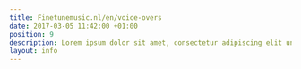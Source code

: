 ```yaml
---
title: Finetunemusic.nl/en/voice-overs
date: 2017-03-05 11:42:00 +01:00
position: 9
description: Lorem ipsum dolor sit amet, consectetur adipiscing elit unde omnis.
layout: info
---
```


